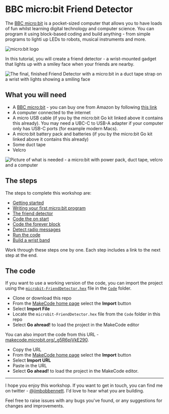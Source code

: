# BBC micro:bit Friend Detector

The [BBC micro:bit](https://amzn.to/2UxQNiM) is a pocket-sized computer that allows you to have loads of fun whilst learning digital technology and computer science. You can program it using block-based coding and build anything - from simple programs to lighti up LEDs to robots, musical instruments and more.

![micro:bit logo](https://microbit.org/images/microbit-logo-stripped.png)

In this tutorial, you will create a friend detector - a wrist-mounted gadget that lights up with a smiley face when your friends are nearby.

![The final, finished Friend Detector with a micro:bit in a duct tape strap on a wrist with lights showing a smiling face]()

## What you will need

* A [BBC micro:bit]((https://amzn.to/2UxQNiM)) - you can buy one from Amazon by following [this link](https://amzn.to/2UxQNiM)
* A computer connected to the internet
* A micro USB cable (if you by the micro:bit Go kit linked above it contains this already). You may need a UBC-C to USB-A adapter if your computer only has USB-C ports (for example modern Macs).
* A micro:bit battery pack and batteries (if you by the micro:bit Go kit linked above it contains this already)
* Some duct tape
* Velcro

![Picture of what is needed - a micro:bit with power pack, duct tape, velcro and a computer]()

## The steps

The steps to complete this workshop are:

* [Getting started](./Steps/GettingStarted.md)
* [Writing your first micro:bit program](./Steps/ProgrammingTheMicrobit.md)
* [The friend detector](./Steps/Algorithm.md)
* [Code the on start](./Steps/OnStartCode.md)
* [Code the forever block](./Steps/ForeverCode.md)
* [Detect radio messages](./Steps/OnRadioCode.md)
* [Run the code](./Steps/RunTheCode.md)
* [Build a wrist band](./Steps/WristBand.md)

Work through these steps one by one. Each step includes a link to the next step at the end.

## The code

If you want to use a working version of the code, you can import the project using the [`microbit-FriendDetector.hex`](./Code/microbit-FriendDetector.hex) file in the [`Code`](./Code) folder.

* Clone or download this repo
* From the [MakeCode home page](https://makecode.microbit.org/) select the **Import** button
* Select **Import File**
* Locate the `microbit-FriendDetector.hex` file from the `Code` folder in this repo
* Select **Go ahread!** to load the project in the MakeCode editor

You can also import the code from this URL -
[makecode.microbit.org/_g5R6pjVkE290](https://makecode.microbit.org/_g5R6pjVkE290).

* Copy the URL
* From the [MakeCode home page](https://makecode.microbit.org/) select the **Import** button
* Select **Import URL**
* Paste in the URL
* Select **Go ahead!** to load the project in the MakeCode editor.

<hr/>

I hope you enjoy this workshop. If you want to get in touch, you can find me on twitter - [@jimbobbennett](https://twitter.com/jimbobbennett). I'd love to hear what you are building.

Feel free to raise issues with any bugs you've found, or any suggestions for changes and improvements.